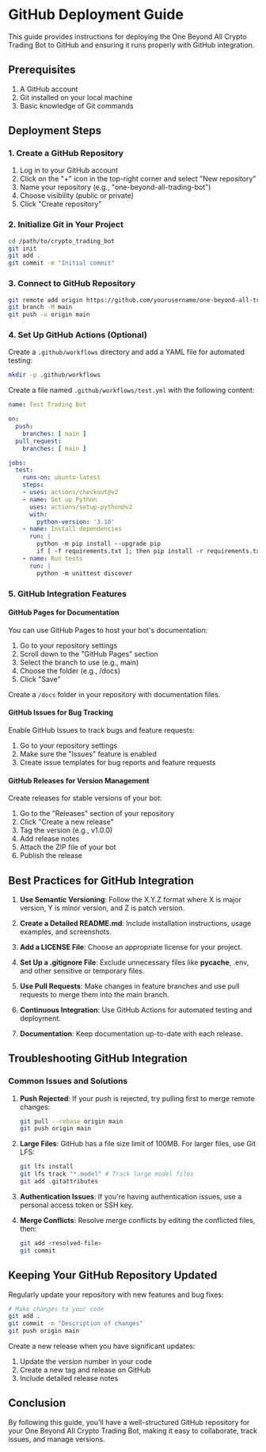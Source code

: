 # GitHub Deployment Guide

This guide provides instructions for deploying the One Beyond All Crypto Trading Bot to GitHub and ensuring it runs properly with GitHub integration.

## Prerequisites

1. A GitHub account
2. Git installed on your local machine
3. Basic knowledge of Git commands

## Deployment Steps

### 1. Create a GitHub Repository

1. Log in to your GitHub account
2. Click on the "+" icon in the top-right corner and select "New repository"
3. Name your repository (e.g., "one-beyond-all-trading-bot")
4. Choose visibility (public or private)
5. Click "Create repository"

### 2. Initialize Git in Your Project

```bash
cd /path/to/crypto_trading_bot
git init
git add .
git commit -m "Initial commit"
```

### 3. Connect to GitHub Repository

```bash
git remote add origin https://github.com/yourusername/one-beyond-all-trading-bot.git
git branch -M main
git push -u origin main
```

### 4. Set Up GitHub Actions (Optional)

Create a `.github/workflows` directory and add a YAML file for automated testing:

```bash
mkdir -p .github/workflows
```

Create a file named `.github/workflows/test.yml` with the following content:

```yaml
name: Test Trading Bot

on:
  push:
    branches: [ main ]
  pull_request:
    branches: [ main ]

jobs:
  test:
    runs-on: ubuntu-latest
    steps:
    - uses: actions/checkout@v2
    - name: Set up Python
      uses: actions/setup-python@v2
      with:
        python-version: '3.10'
    - name: Install dependencies
      run: |
        python -m pip install --upgrade pip
        if [ -f requirements.txt ]; then pip install -r requirements.txt; fi
    - name: Run tests
      run: |
        python -m unittest discover
```

### 5. GitHub Integration Features

#### GitHub Pages for Documentation

You can use GitHub Pages to host your bot's documentation:

1. Go to your repository settings
2. Scroll down to the "GitHub Pages" section
3. Select the branch to use (e.g., main)
4. Choose the folder (e.g., /docs)
5. Click "Save"

Create a `/docs` folder in your repository with documentation files.

#### GitHub Issues for Bug Tracking

Enable GitHub Issues to track bugs and feature requests:

1. Go to your repository settings
2. Make sure the "Issues" feature is enabled
3. Create issue templates for bug reports and feature requests

#### GitHub Releases for Version Management

Create releases for stable versions of your bot:

1. Go to the "Releases" section of your repository
2. Click "Create a new release"
3. Tag the version (e.g., v1.0.0)
4. Add release notes
5. Attach the ZIP file of your bot
6. Publish the release

## Best Practices for GitHub Integration

1. **Use Semantic Versioning**: Follow the X.Y.Z format where X is major version, Y is minor version, and Z is patch version.

2. **Create a Detailed README.md**: Include installation instructions, usage examples, and screenshots.

3. **Add a LICENSE File**: Choose an appropriate license for your project.

4. **Set Up a .gitignore File**: Exclude unnecessary files like __pycache__, .env, and other sensitive or temporary files.

5. **Use Pull Requests**: Make changes in feature branches and use pull requests to merge them into the main branch.

6. **Continuous Integration**: Use GitHub Actions for automated testing and deployment.

7. **Documentation**: Keep documentation up-to-date with each release.

## Troubleshooting GitHub Integration

### Common Issues and Solutions

1. **Push Rejected**: If your push is rejected, try pulling first to merge remote changes:
   ```bash
   git pull --rebase origin main
   git push origin main
   ```

2. **Large Files**: GitHub has a file size limit of 100MB. For larger files, use Git LFS:
   ```bash
   git lfs install
   git lfs track "*.model" # Track large model files
   git add .gitattributes
   ```

3. **Authentication Issues**: If you're having authentication issues, use a personal access token or SSH key.

4. **Merge Conflicts**: Resolve merge conflicts by editing the conflicted files, then:
   ```bash
   git add <resolved-file>
   git commit
   ```

## Keeping Your GitHub Repository Updated

Regularly update your repository with new features and bug fixes:

```bash
# Make changes to your code
git add .
git commit -m "Description of changes"
git push origin main
```

Create a new release when you have significant updates:

1. Update the version number in your code
2. Create a new tag and release on GitHub
3. Include detailed release notes

## Conclusion

By following this guide, you'll have a well-structured GitHub repository for your One Beyond All Crypto Trading Bot, making it easy to collaborate, track issues, and manage versions.
